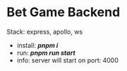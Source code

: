 # Bet Game Backend

Stack: express, apollo, ws

 - install: ***pnpm i***
 - run: ***pnpm run start***
 - info: server will start on port: 4000